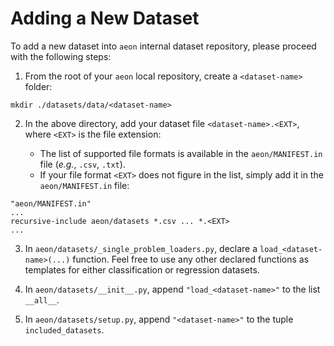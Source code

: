 # Adding a New Dataset

To add a new dataset into `aeon` internal dataset repository, please proceed with the following steps:

1. From the root of your `aeon` local repository, create a `<dataset-name>` folder:

```{code-block} powershell
mkdir ./datasets/data/<dataset-name>
```
2. In the above directory, add your dataset file `<dataset-name>.<EXT>`, where
`<EXT>` is the file extension:

   * The list of supported file formats is available in the `aeon/MANIFEST.in` file (*e.g.*, `.csv`, `.txt`).
   * If your file format ``<EXT>`` does not figure in the list, simply add it in the `aeon/MANIFEST.in` file:

```{code-block} powershell
"aeon/MANIFEST.in"
...
recursive-include aeon/datasets *.csv ... *.<EXT>
...
```
3. In ``aeon/datasets/_single_problem_loaders.py``, declare a `load_<dataset-name>(...)` function. Feel free to use any other declared functions as templates for either classification or regression datasets.

4. In ``aeon/datasets/__init__.py``, append `"load_<dataset-name>"` to the list `__all__`.

5. In ``aeon/datasets/setup.py``, append `"<dataset-name>"` to the tuple `included_datasets`.
